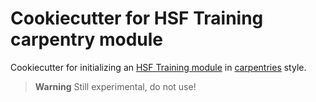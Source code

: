 # Cookiecutter for HSF Training carpentry module

Cookiecutter for initializing an [HSF Training module](hepsoftwarefoundation.org/training/curriculum.html) in [carpentries](https://software-carpentry.org/) style.

> **Warning**
> Still experimental, do not use!
